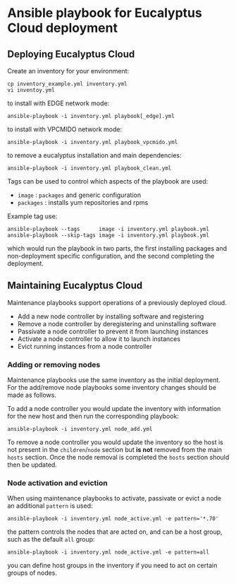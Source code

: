 # Ansible playbook for Eucalyptus Cloud deployment

## Deploying Eucalyptus Cloud

Create an inventory for your environment:

```
cp inventory_example.yml inventory.yml
vi inventoy.yml
```

to install with EDGE network mode:

```
ansible-playbook -i inventory.yml playbook[_edge].yml
```

to install with VPCMIDO network mode:

```
ansible-playbook -i inventory.yml playbook_vpcmido.yml
```

to remove a eucalyptus installation and main dependencies:

```
ansible-playbook -i inventory.yml playbook_clean.yml
```

Tags can be used to control which aspects of the playbook are used:

* `image` : `packages` and generic configuration
* `packages` : installs yum repositories and rpms

Example tag use:

```
ansible-playbook --tags      image -i inventory.yml playbook.yml
ansible-playbook --skip-tags image -i inventory.yml playbook.yml
```

which would run the playbook in two parts, the first installing packages
and non-deployment specific configuration, and the second completing the
deployment.

## Maintaining Eucalyptus Cloud

Maintenance playbooks support operations of a previously deployed cloud.

* Add a new node controller by installing software and registering
* Remove a node controller by deregistering and uninstalling software
* Passivate a node controller to prevent it from launching instances
* Activate a node controller to allow it to launch instances
* Evict running instances from a node controller

### Adding or removing nodes

Maintenance playbooks use the same inventory as the initial deployment.
For the add/remove node playbooks some inventory changes should be made
as follows.

To add a node controller you would update the inventory with information
for the new host and then run the corresponding playbook:

```
ansible-playbook -i inventory.yml node_add.yml
```

To remove a node controller you would update the inventory so the host
is not present in the `children`/`node` section but **is not** removed
from the main `hosts` section. Once the node removal is completed the
`hosts` section should then be updated.

### Node activation and eviction

When using maintenance playbooks to activate, passivate or evict a node
an additional `pattern` is used:

```
ansible-playbook -i inventory.yml node_active.yml -e pattern='*.70'
```

the pattern controls the nodes that are acted on, and can be a host
group, such as the default `all` group:

```
ansible-playbook -i inventory.yml node_active.yml -e pattern=all
```

you can define host groups in the inventory if you need to act on
certain groups of nodes.
